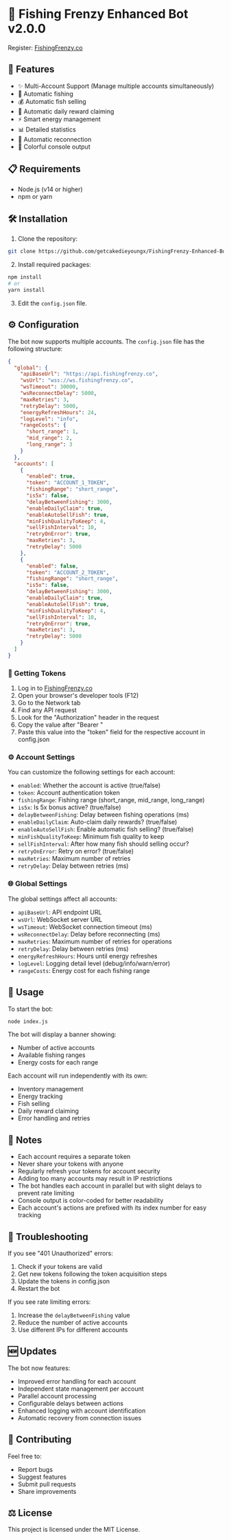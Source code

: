 # 🎣 Fishing Frenzy Enhanced Bot v2.0.0

Register:
[FishingFrenzy.co]([https://fishingfrenzy.co](https://fishingfrenzy.co/?code=Q43PJ7))

## 🚀 Features

- ✨ Multi-Account Support (Manage multiple accounts simultaneously)
- 🎯 Automatic fishing
- 💰 Automatic fish selling
- 🎁 Automatic daily reward claiming
- ⚡ Smart energy management
- 📊 Detailed statistics
- 🔄 Automatic reconnection
- 🌈 Colorful console output

## 📋 Requirements

- Node.js (v14 or higher)
- npm or yarn

## 🛠️ Installation

1. Clone the repository:
```bash
git clone https://github.com/getcakedieyoungx/FishingFrenzy-Enhanced-Bot.git
```

2. Install required packages:
```bash
npm install
# or
yarn install
```

3. Edit the `config.json` file.

## ⚙️ Configuration

The bot now supports multiple accounts. The `config.json` file has the following structure:

```json
{
  "global": {
    "apiBaseUrl": "https://api.fishingfrenzy.co",
    "wsUrl": "wss://ws.fishingfrenzy.co",
    "wsTimeout": 30000,
    "wsReconnectDelay": 5000,
    "maxRetries": 3,
    "retryDelay": 5000,
    "energyRefreshHours": 24,
    "logLevel": "info",
    "rangeCosts": {
      "short_range": 1,
      "mid_range": 2,
      "long_range": 3
    }
  },
  "accounts": [
    {
      "enabled": true,
      "token": "ACCOUNT_1_TOKEN",
      "fishingRange": "short_range",
      "is5x": false,
      "delayBetweenFishing": 3000,
      "enableDailyClaim": true,
      "enableAutoSellFish": true,
      "minFishQualityToKeep": 4,
      "sellFishInterval": 10,
      "retryOnError": true,
      "maxRetries": 3,
      "retryDelay": 5000
    },
    {
      "enabled": false,
      "token": "ACCOUNT_2_TOKEN",
      "fishingRange": "short_range",
      "is5x": false,
      "delayBetweenFishing": 3000,
      "enableDailyClaim": true,
      "enableAutoSellFish": true,
      "minFishQualityToKeep": 4,
      "sellFishInterval": 10,
      "retryOnError": true,
      "maxRetries": 3,
      "retryDelay": 5000
    }
  ]
}
```

### 🔑 Getting Tokens

1. Log in to [FishingFrenzy.co]([https://fishingfrenzy.co](https://fishingfrenzy.co/?code=Q43PJ7))
2. Open your browser's developer tools (F12)
3. Go to the Network tab
4. Find any API request
5. Look for the "Authorization" header in the request
6. Copy the value after "Bearer "
7. Paste this value into the "token" field for the respective account in config.json

### ⚙️ Account Settings

You can customize the following settings for each account:

- `enabled`: Whether the account is active (true/false)
- `token`: Account authentication token
- `fishingRange`: Fishing range (short_range, mid_range, long_range)
- `is5x`: Is 5x bonus active? (true/false)
- `delayBetweenFishing`: Delay between fishing operations (ms)
- `enableDailyClaim`: Auto-claim daily rewards? (true/false)
- `enableAutoSellFish`: Enable automatic fish selling? (true/false)
- `minFishQualityToKeep`: Minimum fish quality to keep
- `sellFishInterval`: After how many fish should selling occur?
- `retryOnError`: Retry on error? (true/false)
- `maxRetries`: Maximum number of retries
- `retryDelay`: Delay between retries (ms)

### 🌐 Global Settings

The global settings affect all accounts:

- `apiBaseUrl`: API endpoint URL
- `wsUrl`: WebSocket server URL
- `wsTimeout`: WebSocket connection timeout (ms)
- `wsReconnectDelay`: Delay before reconnecting (ms)
- `maxRetries`: Maximum number of retries for operations
- `retryDelay`: Delay between retries (ms)
- `energyRefreshHours`: Hours until energy refreshes
- `logLevel`: Logging detail level (debug/info/warn/error)
- `rangeCosts`: Energy cost for each fishing range

## 🚀 Usage

To start the bot:

```bash
node index.js
```

The bot will display a banner showing:
- Number of active accounts
- Available fishing ranges
- Energy costs for each range

Each account will run independently with its own:
- Inventory management
- Energy tracking
- Fish selling
- Daily reward claiming
- Error handling and retries

## 📝 Notes

- Each account requires a separate token
- Never share your tokens with anyone
- Regularly refresh your tokens for account security
- Adding too many accounts may result in IP restrictions
- The bot handles each account in parallel but with slight delays to prevent rate limiting
- Console output is color-coded for better readability
- Each account's actions are prefixed with its index number for easy tracking

## 🔧 Troubleshooting

If you see "401 Unauthorized" errors:
1. Check if your tokens are valid
2. Get new tokens following the token acquisition steps
3. Update the tokens in config.json
4. Restart the bot

If you see rate limiting errors:
1. Increase the `delayBetweenFishing` value
2. Reduce the number of active accounts
3. Use different IPs for different accounts

## 🆕 Updates

The bot now features:
- Improved error handling for each account
- Independent state management per account
- Parallel account processing
- Configurable delays between actions
- Enhanced logging with account identification
- Automatic recovery from connection issues

## 🤝 Contributing

Feel free to:
- Report bugs
- Suggest features
- Submit pull requests
- Share improvements

## ⚖️ License

This project is licensed under the MIT License.
